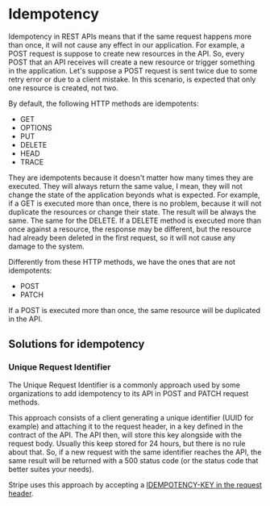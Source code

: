 # Idempotency

Idempotency in REST APIs means that if the same request happens more than once, it will not cause any effect in our application.
For example, a POST request is suppose to create new resources in the API. So, every POST that an API receives will create a new resource or trigger something in the application. Let's suppose a POST request is sent twice due to some retry error or due to a client mistake. In this scenario, is expected that only one resource is created, not two.

By default, the following HTTP methods are idempotents:
- GET
- OPTIONS
- PUT
- DELETE
- HEAD
- TRACE

They are idempotents because it doesn't matter how many times they are executed. They will always return the same value, I mean, they will not change the state of the application beyonds what is expected. For example, if a GET is executed more than once, there is no problem, because it will not duplicate the resources or change their state. The result will be always the same.
The same for the DELETE. If a DELETE method is executed more than once against a resource, the response may be different, but the resource had already been deleted in the first request, so it will not cause any damage to the system.

Differently from these HTTP methods, we have the ones that are not idempotents:

- POST
- PATCH

If a POST is executed more than once, the same resource will be duplicated in the API.

## Solutions for idempotency

### Unique Request Identifier
The Unique Request Identifier is a commonly approach used by some organizations to add idempotency to its API in POST and PATCH request methods. 

This approach consists of a client generating a unique identifier (UUID for example) and attaching it to the request header, in a key defined in the contract of the API.
The API then, will store this key alongside with the request body. Usually this keep stored for 24 hours, but there is no rule about that. So, if a new request with the same identifier reaches the API, the same result will be returned with a 500 status code (or the status code that better suites your needs).

Stripe uses this approach by accepting a [IDEMPOTENCY-KEY in the request header](https://stripe.com/docs/api/idempotent_requests).